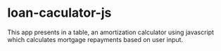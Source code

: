 # loan-caculator-js
This app presents in a table, an amortization calculator using javascript which calculates mortgage repayments based on user input.
